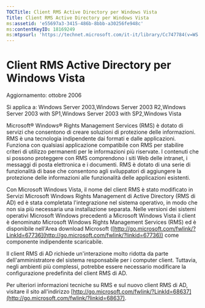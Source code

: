```yaml
---
TOCTitle: Client RMS Active Directory per Windows Vista
Title: Client RMS Active Directory per Windows Vista
ms:assetid: 'e55697a3-3415-486b-8bbb-a30256fe948c'
ms:contentKeyID: 18169249
ms:mtpsurl: 'https://technet.microsoft.com/it-it/library/Cc747784(v=WS.10)'
---
```


Client RMS Active Directory per Windows Vista
=============================================

Aggiornamento: ottobre 2006

Si applica a: Windows Server 2003,Windows Server 2003 R2,Windows Server 2003 with SP1,Windows Server 2003 with SP2,Windows Vista

Microsoft® Windows® Rights Management Services (RMS) è dotato di servizi che consentono di creare soluzioni di protezione delle informazioni. RMS è una tecnologia indipendente dai formati e dalle applicazioni. Funziona con qualsiasi applicazione compatibile con RMS per stabilire criteri di utilizzo permanenti per le informazioni più riservate. I contenuti che si possono proteggere con RMS comprendono i siti Web delle intranet, i messaggi di posta elettronica e i documenti. RMS è dotato di una serie di funzionalità di base che consentono agli sviluppatori di aggiungere la protezione delle informazioni alle funzionalità delle applicazioni esistenti.

Con Microsoft Windows Vista, il nome del client RMS è stato modificato in Servizi Microsoft Windows Rights Management di Active Directory (RMS di AD) ed è stata completata l'integrazione nel sistema operativo, in modo che non sia più necessaria una installazione separata. Nelle versioni dei sistemi operativi Microsoft Windows precedenti a Microsoft Windows Vista il client è denominato Microsoft Windows Rights Management Services (RMS) ed è disponibile nell'Area download Microsoft ([http://go.microsoft.com/fwlink/?LinkId=67736](http://go.microsoft.com/fwlink/?linkid=67736)) come componente indipendente scaricabile.

Il client RMS di AD richiede un'interazione molto ridotta da parte dell'amministratore del sistema responsabile per i computer client. Tuttavia, negli ambienti più complessi, potrebbe essere necessario modificare la configurazione predefinita del client RMS di AD.

Per ulteriori informazioni tecniche su RMS e sul nuovo client RMS di AD, visitare il sito all'indirizzo [http://go.microsoft.com/fwlink/?LinkId=68637](http://go.microsoft.com/fwlink/?linkid=68637).
